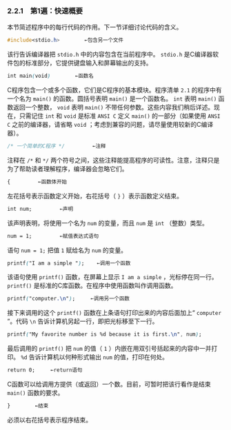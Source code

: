 ### 2.2.1　第1遍：快速概要

本节简述程序中的每行代码的作用。下一节详细讨论代码的含义。

```css
#include<stdio.h>        ←包含另一个文件
```

该行告诉编译器把 `stdio.h` 中的内容包含在当前程序中。 `stdio.h` 是C编译器软件包的标准部分，它提供键盘输入和屏幕输出的支持。

```css
int main(void)        ←函数名
```

C程序包含一个或多个函数，它们是C程序的基本模块。程序清单 `2.1` 的程序中有一个名为 `main()` 的函数。圆括号表明 `main()` 是一个函数名。 `int` 表明 `main()` 函数返回一个整数， `void` 表明 `main()` 不带任何参数。这些内容我们稍后详述。现在，只需记住 `int` 和 `void` 是标准 `ANSI C` 定义 `main()` 的一部分（如果使用 `ANSI C` 之前的编译器，请省略 `void` ；考虑到兼容的问题，请尽量使用较新的C编译器）。

```css
/* 一个简单的C程序 */         ←注释
```

注释在 `/*` 和 `*/` 两个符号之间，这些注释能提高程序的可读性。注意，注释只是为了帮助读者理解程序，编译器会忽略它们。

```css
{         ←函数体开始
```

左花括号表示函数定义开始，右花括号（ `}` ）表示函数定义结束。

```css
int num;         ←声明
```

该声明表明，将使用一个名为 `num` 的变量，而且 `num` 是 `int` （整数）类型。

```css
num = 1;         ←赋值表达式语句
```

语句 `num = 1;` 把值 `1` 赋给名为 `num` 的变量。

```css
printf("I am a simple ");    ←调用一个函数
```

该语句使用 `printf()` 函数，在屏幕上显示 `I am a simple` ，光标停在同一行。 `printf()` 是标准的C库函数。在程序中使用函数叫作调用函数。

```css
printf("computer.\n");     ←调用另一个函数
```

接下来调用的这个 `printf()` 函数在上条语句打印出来的内容后面加上“ `computer` ”。代码 `\n` 告诉计算机另起一行，即把光标移至下一行。

```css
printf("My favorite number is %d because it is first.\n", num);
```

最后调用的 `printf()` 把 `num` 的值（ `1` ）内嵌在用双引号括起来的内容中一并打印。 `%d` 告诉计算机以何种形式输出 `num` 的值，打印在何处。

```css
return 0;     ←return语句
```

C函数可以给调用方提供（或返回）一个数。目前，可暂时把该行看作是结束 `main()` 函数的要求。

```css
}        ←结束
```

必须以右花括号表示程序结束。

